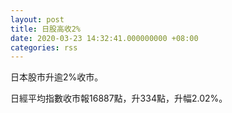 ```yaml
---
layout: post
title: 日股高收2%
date: 2020-03-23 14:32:41.000000000 +08:00
categories: rss
---
```


日本股市升逾2%收市。

日經平均指數收市報16887點，升334點，升幅2.02%。
